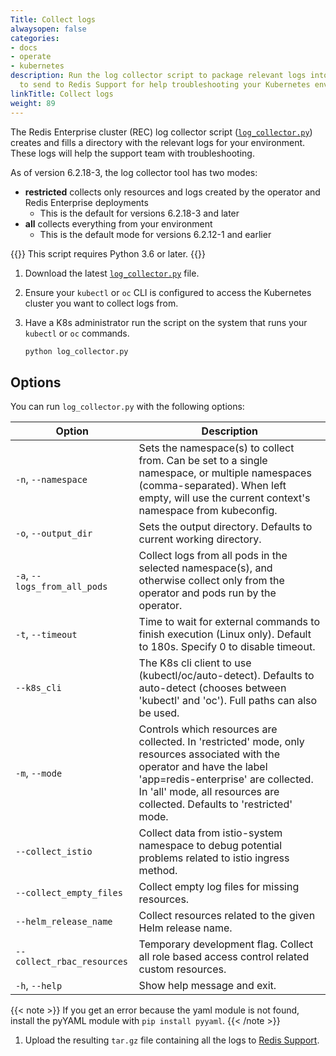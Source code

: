 ```yaml
---
Title: Collect logs
alwaysopen: false
categories:
- docs
- operate
- kubernetes
description: Run the log collector script to package relevant logs into a tar.gz file
  to send to Redis Support for help troubleshooting your Kubernetes environment.
linkTitle: Collect logs
weight: 89
---
```


The Redis Enterprise cluster (REC) log collector script ([`log_collector.py`](https://github.com/RedisLabs/redis-enterprise-k8s-docs/blob/master/log_collector/log_collector.py)) creates and fills a directory with the relevant logs for your environment. These logs will help the support team with troubleshooting.

As of version 6.2.18-3, the log collector tool has two modes:

- **restricted** collects only resources and logs created by the operator and Redis Enterprise deployments
  - This is the default for versions 6.2.18-3 and later
- **all** collects everything from your environment
  - This is the default mode for versions 6.2.12-1 and earlier

{{<note>}} This script requires Python 3.6 or later. {{</note>}}

1. Download the latest [`log_collector.py`](https://github.com/RedisLabs/redis-enterprise-k8s-docs/blob/master/log_collector/log_collector.py) file.

1. Ensure your `kubectl` or `oc` CLI is configured to access the Kubernetes cluster you want to collect logs from.

1. Have a K8s administrator run the script on the system that runs your `kubectl` or `oc` commands.

    ```bash
    python log_collector.py
    ```

## Options

You can run `log_collector.py` with the following options:

| Option | Description |
|--------|-------------|
| `-n`, `--namespace` | Sets the namespace(s) to collect from. Can be set to a single namespace, or multiple namespaces (comma-separated). When left empty, will use the current context's namespace from kubeconfig. |
| `-o`, `--output_dir` | Sets the output directory. Defaults to current working directory. |
| `-a`, `--logs_from_all_pods` | Collect logs from all pods in the selected namespace(s), and otherwise collect only from the operator and pods run by the operator. |
| `-t`, `--timeout` | Time to wait for external commands to finish execution (Linux only). Default to 180s. Specify 0 to disable timeout. |
| `--k8s_cli` | The K8s cli client to use (kubectl/oc/auto-detect). Defaults to auto-detect (chooses between 'kubectl' and 'oc'). Full paths can also be used. |
| `-m`, `--mode` | Controls which resources are collected. In 'restricted' mode, only resources associated with the operator and have the label 'app=redis-enterprise' are collected. In 'all' mode, all resources are collected. Defaults to 'restricted' mode. |
| `--collect_istio` | Collect data from istio-system namespace to debug potential problems related to istio ingress method. |
| `--collect_empty_files` | Collect empty log files for missing resources. |
| `--helm_release_name` | Collect resources related to the given Helm release name. |
| `--collect_rbac_resources` | Temporary development flag. Collect all role based access control related custom resources. |
| `-h`, `--help` | Show help message and exit. |

{{< note >}} If you get an error because the yaml module is not found, install the pyYAML module with `pip install pyyaml`.
{{< /note >}}

1. Upload the resulting `tar.gz` file containing all the logs to [Redis Support](https://support.redislabs.com/).


